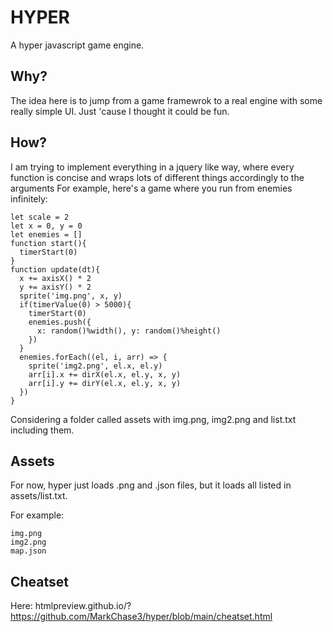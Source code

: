 # HYPER
A hyper javascript game engine.

## Why?
The idea here is to jump from a game framewrok to a real engine with some really simple UI. Just 'cause I thought it could be fun.

## How?
I am trying to implement everything in a jquery like way, where every function is concise and wraps lots of different things accordingly to the arguments
For example, here's a game where you run from enemies infinitely:

  ````
  let scale = 2
  let x = 0, y = 0
  let enemies = []
  function start(){
    timerStart(0)
  }
  function update(dt){
    x += axisX() * 2
    y += axisY() * 2
    sprite('img.png', x, y)
    if(timerValue(0) > 5000){
      timerStart(0)
      enemies.push({
        x: random()%width(), y: random()%height()
      })
    }
    enemies.forEach((el, i, arr) => {
      sprite('img2.png', el.x, el.y)
      arr[i].x += dirX(el.x, el.y, x, y)
      arr[i].y += dirY(el.x, el.y, x, y)
    })
  }
  ````
  
  Considering a folder called assets with img.png, img2.png and list.txt including them.
  
## Assets
For now, hyper just loads .png and .json files, but it loads all listed in assets/list.txt.

For example:
  
  ````
  img.png
  img2.png
  map.json
  ````

## Cheatset
Here: htmlpreview.github.io/?https://github.com/MarkChase3/hyper/blob/main/cheatset.html
